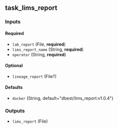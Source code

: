 
## task_lims_report

### Inputs

#### Required

  * `lab_report` (File, **required**)
  * `lims_report_name` (String, **required**)
  * `operator` (String, **required**)

#### Optional

  * `lineage_report` (File?)

#### Defaults

  * `docker` (String, default="dbest/lims_report:v1.0.4")

### Outputs

  * `lims_report` (File)

